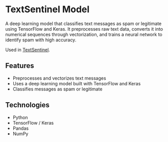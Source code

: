 # TextSentinel Model

A deep learning model that classifies text messages as spam or legitimate using TensorFlow and Keras. 
It preprocesses raw text data, converts it into numerical sequences through vectorization, and trains a neural network to identify spam with high accuracy.

Used in [TextSentinel](https://github.com/sanjitmukesh/textsentinel).

## Features
- Preprocesses and vectorizes text messages
- Uses a deep learning model built with TensorFlow and Keras
- Classifies messages as spam or legitimate

## Technologies
- Python
- TensorFlow / Keras
- Pandas
- NumPy

